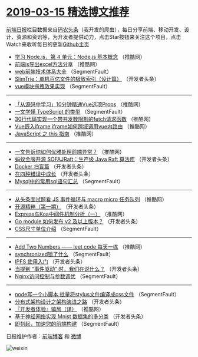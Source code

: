 # [2019-03-15 精选博文推荐](http://hao.caibaojian.com/date/2019/03/15)

[前端日报](http://caibaojian.com/c/news)栏目数据来自[码农头条](http://hao.caibaojian.com/)（我开发的爬虫），每日分享前端、移动开发、设计、资源和资讯等，为开发者提供动力，点击Star按钮来关注这个项目，点击Watch来收听每日的更新[Github主页](https://github.com/kujian/frontendDaily)
* [学习 Node.js，第 4 单元：Node.js 基本概念](http://hao.caibaojian.com/103757.html) （推酷网）
* [前端js导出excel方法分享](http://hao.caibaojian.com/103744.html) （推酷网）
* [web前端技术体系大全](http://hao.caibaojian.com/103732.html) （SegmentFault）
* [SlimTrie：单机百亿文件的极致索引（设计篇）](http://hao.caibaojian.com/103801.html) （开发者头条）
* [vue模块拖拽效果实现](http://hao.caibaojian.com/103739.html) （SegmentFault）

***
* [「从源码中学习」10分钟精通Vue选项Props](http://hao.caibaojian.com/103755.html) （推酷网）
* [一文学懂 TypeScript 的类型](http://hao.caibaojian.com/103735.html) （SegmentFault）
* [30行代码实现一个带并发数限制的fetch请求函数](http://hao.caibaojian.com/103748.html) （推酷网）
* [Vue嵌入iframe,iframe如何跨域调用vue内路由](http://hao.caibaojian.com/103749.html) （推酷网）
* [JavaScript 之 this 指南](http://hao.caibaojian.com/103751.html) （推酷网）

***
* [一文告诉你如何优雅处理前端异常？](http://hao.caibaojian.com/103746.html) （推酷网）
* [蚂蚁金服开源 SOFAJRaft：生产级 Java Raft 算法库](http://hao.caibaojian.com/103772.html) （开发者头条）
* [Docker 扫盲篇](http://hao.caibaojian.com/103765.html) （开发者头条）
* [在四种错误中成长](http://hao.caibaojian.com/103769.html) （开发者头条）
* [Mysql中的常用sql语句汇总](http://hao.caibaojian.com/103734.html) （SegmentFault）

***
* [从头条面试题看 JS 事件循环与 macro micro 任务队列](http://hao.caibaojian.com/103745.html) （推酷网）
* [开源精粹（第一期）](http://hao.caibaojian.com/103776.html) （开发者头条）
* [Express与Koa中间件机制分析（一）](http://hao.caibaojian.com/103750.html) （推酷网）
* [Go module 如何发布 v2 及以上版本？](http://hao.caibaojian.com/103795.html) （开发者头条）
* [CSS尺寸单位介绍](http://hao.caibaojian.com/103729.html) （SegmentFault）

***
* [Add Two Numbers —— leet code 每天一练](http://hao.caibaojian.com/103764.html) （推酷网）
* [synchronized锁了什么](http://hao.caibaojian.com/103740.html) （SegmentFault）
* [IPFS 使用入门](http://hao.caibaojian.com/103777.html) （开发者头条）
* [当提到 “事件驱动” 时，我们在说什么？](http://hao.caibaojian.com/103796.html) （开发者头条）
* [Nginx访问控制与参数调优](http://hao.caibaojian.com/103730.html) （SegmentFault）

***
* [node写一个小脚本,批量将stylus文件编译成css文件](http://hao.caibaojian.com/103741.html) （SegmentFault）
* [分布式架构设计之架构演进之路](http://hao.caibaojian.com/103778.html) （开发者头条）
* [『开发者体验』骗局（译）](http://hao.caibaojian.com/103752.html) （推酷网）
* [基于神经网络实现 Mnist 数据集的多分类](http://hao.caibaojian.com/103797.html) （开发者头条）
* [即刻起，加速您的前端构建](http://hao.caibaojian.com/103731.html) （SegmentFault）

日报维护作者：[前端博客](http://caibaojian.com/) 和 [微博](http://caibaojian.com/go/weibo)

![weixin](https://user-images.githubusercontent.com/3055447/38468989-651132ac-3b80-11e8-8e6b-15122322a9d7.png)